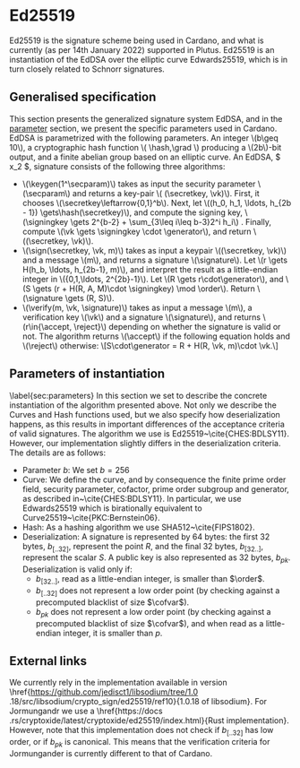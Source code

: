 # Ed25519

Ed25519 is the signature scheme being used in Cardano, and what is currently (as per 14th January 2022) supported in
Plutus. Ed25519 is an instantiation of the EdDSA over the elliptic curve Edwards25519, which is in turn closely
related to Schnorr signatures.

## Generalised specification 
This section presents the generalized signature system EdDSA, and in the [parameter](#parameters-of-instantiation) section, we present the
specific parameters used in Cardano. EdDSA is parametrized with the following parameters. An integer \\(b\geq 10\\), a
cryptographic hash function \\( \hash,\grad \\) producing a \\(2b\\)-bit output, and a finite abelian group based on an elliptic
curve. An EdDSA, $ x_2 $, signature consists of the following three algorithms:
* \\(\keygen(1^\secparam)\\) takes as input the security parameter \\(\secparam\\) and returns a key-pair \\(
(\secretkey, \vk)\\). First, it chooses \\(\secretkey\leftarrow\{0,1\}^b\\). Next, let \\((h_0, h_1, \ldots, h_{2b - 1})
\gets\hash(\secretkey)\\), and compute the signing key, \\(\signingkey \gets 2^{b-2} + \sum_{3\leq i\leq b-3}2^i h_i\\)
. Finally, compute \\(\vk \gets \signingkey \cdot \generator\\), and return \\((\secretkey, \vk)\\).
* \\(\sign(\secretkey, \vk, m)\\) takes as input a keypair \\((\secretkey, \vk)\\) and a message \\(m\\), and returns a
signature \\(\signature\\). Let \\(r \gets H(h_b, \ldots, h_{2b-1}, m)\\), and interpret the result as a little-endian
integer in \\(\{0,1,\ldots, 2^{2b}-1\}\\). Let \\(R \gets r\cdot\generator\\), and \\(S \gets (r + H(R, A, M)\cdot
\signingkey) \mod \order\\). Return \\(\signature \gets (R, S)\\).
* \\(\verify(m, \vk, \signature)\\) takes as input a message \\(m\\), a verification key \\(\vk\\) and a signature
\\(\signature\\), and returns \\(r\in\{\accept, \reject\}\\) depending on whether the signature is valid or not. The algorithm
returns \\(\accept\\) if the following equation holds and \\(\reject\\) otherwise:
\\[S\cdot\generator = R + H(R, \vk, m)\cdot \vk.\\]

## Parameters of instantiation
\label{sec:parameters}
In this section we set to describe the concrete instantiation of the algorithm presented above. Not only we describe
the Curves and Hash functions used, but we also specify how deserialization happens, as this results in important
differences of the acceptance criteria of valid signatures. The algorithm we use is Ed25519~\cite{CHES:BDLSY11}.
However, our implementation slightly differs in the deserialization criteria. The details are as follows:

* Parameter $b$: We set $b=256$
* Curve: We define the curve, and by consequence the finite prime order field, security parameter, cofactor,
prime order subgroup and generator, as described in~\cite{CHES:BDLSY11}. In particular, we use Edwards25519 which
is birationally equivalent to Curve25519~\cite{PKC:Bernstein06}.
* Hash: As a hashing algorithm we use SHA512~\cite{FIPS1802}.
* Deserialization: A signature is represented by 64 bytes: the first 32 bytes, $b_{[..32]}$, represent the
point $R$, and the final 32 bytes, $b_{[32..]}$, represent the scalar $S$. A public key is also represented as 32
bytes, $b_{pk}$. Deserialization is valid only if:
  * $b_{[32..]}$, read as a little-endian integer, is smaller than $\order$.
  * $b_{[..32]}$ does not represent a low order point (by checking against a precomputed blacklist of size
  $\cofvar$).
  * $b_{pk}$ does not represent a low order point (by checking against a precomputed blacklist of size
  $\cofvar$), and when read as a little-endian integer, it is smaller than $p$.



## External links
We currently rely in the implementation available in version \href{https://github.com/jedisct1/libsodium/tree/1.0
.18/src/libsodium/crypto_sign/ed25519/ref10}{1.0.18 of libsodium}. For Jormungandr we use a \href{https://docs
.rs/cryptoxide/latest/cryptoxide/ed25519/index.html}{Rust implementation}. However, note that this implementation
does not check if $b_{[..32]}$ has low order, or if $b_{pk}$ is canonical. This means that the verification criteria
for Jormungander is currently different to that of Cardano.


